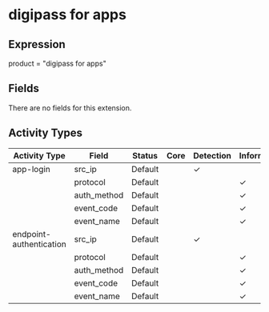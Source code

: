 digipass for apps
=================

Expression
----------

product = "digipass for apps"

Fields
------

There are no fields for this extension.

Activity Types
--------------

| Activity Type           | Field       | Status  | Core | Detection | Informational |
| ----------------------- | ----------- | ------- | ---- | --------- | ------------- |
| app-login               | src_ip      | Default |      | &#10003;  |               |
|                         | protocol    | Default |      |           | &#10003;      |
|                         | auth_method | Default |      |           | &#10003;      |
|                         | event_code  | Default |      |           | &#10003;      |
|                         | event_name  | Default |      |           | &#10003;      |
| endpoint-authentication | src_ip      | Default |      | &#10003;  |               |
|                         | protocol    | Default |      |           | &#10003;      |
|                         | auth_method | Default |      |           | &#10003;      |
|                         | event_code  | Default |      |           | &#10003;      |
|                         | event_name  | Default |      |           | &#10003;      |


